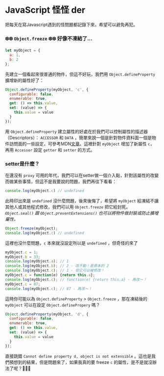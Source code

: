 # JavaScript 怪怪 der

把每天在寫Javascript遇到的怪問題都記錄下來，希望可以避免再犯。

### **❄️❄️ `Object.freeze` ❄️❄️ 好像不凍結了...**
  ```javascript
  let myObject = {
    a: 1,
    b: 2
  };
  ```
  先建立一個看起來很普通的物件，但這不好玩，我們用 `Object.defineProperty` 擴增新的屬性好了：
  ```javascript
  Object.defineProperty(myObject, 'c', {
    configurable: false,
    enumerable: true,
    get: () => this.value,
    set: (value) => {
      this.value = value
    }
  });
  ``` 
  用 `Object.defineProperty` 建立屬性的好處在於我們可以控制屬性的描述器（Descriptors）： `ACCESSOR` 和 `DATA` ，簡單來說一個是針對物件資料面一個是物件訪問面的一些設定，可參考MDN[文章](https://developer.mozilla.org/en-US/docs/Web/JavaScript/Reference/Global_Objects/Object/defineProperty)。這裡針對 `myObject` 增加了新屬性 `c`， 再用 `Accessor` 設定 `getter` 和 `setter` 的方式。  
  ### setter是什麼？
  在還沒有 `proxy` 可用的年代，我們可以在setter做一個介入點，針對該屬性的改變而做某些事情，但這不是我要說的問題，我們再往下看看：

  ```javascript
  console.log(myObject.c) // undefined
  ```

  此時印出來是 `undefined` 沒什麼問題，後來後悔了，希望將 `myObject` 給凍結不讓其他人或其他程式修改，我們可以用 `Object.freeze` 把它給封死。 *`Object.seal()` 跟 `Object.preventExtensions()` 也可以將物件做封裝或防止擴增屬性。*

  ```javascript
  Object.freeze(myObject);
  console.log(myObject.c) // undefined
  ```
  這裡也沒什麼問題，`c` 本來就沒設定所以是 `undefined` ，但奇怪的來了

  ```javascript 
  myObject.c = 1;
  myObject.b = 33;
  console.log(myObject.a); // 1
  console.log(myObject.b); // 2 - 改不動！是原本的 2
  console.log(myObject.c); // 1 - 但它可以被修改！
  myObject.c = function(e) {return this.a};
  console.log(myObject.c); // function(e) {return this.a} - 再改～！
  myObject.c = 87;
  console.log(myObject.c); // 87 - 再改～！
  ```
  這時你可能以為 `Object.defineProperty` > `Object.freeze` ，那在凍結後的 `myObject` 可以在設定 `Object.definePropery` 嗎？

  ```javascript 
  Object.defineProperty(myObject, 'd', {
    configurable: false,
    enumerable: true,
    get: () => this.value,
    set: (value) => {
      this.value = value
    }
  });
  ```

  直接跳錯 `Cannot define property d, object is not extensible` 。這也是我們預想到的結果，但是問題來了，如果我真的要 freeze `c` 的屬性，是不是就沒辦法了呢？🤧🤧🤧